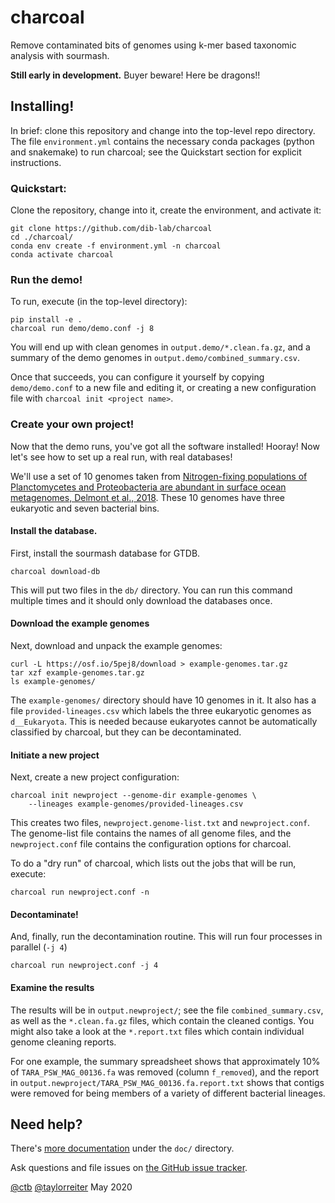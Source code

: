 # charcoal

Remove contaminated bits of genomes using k-mer based taxonomic analysis
with sourmash.

**Still early in development.** Buyer beware! Here be dragons!!

## Installing!

In brief: clone this repository and change into the top-level repo
directory.  The file `environment.yml` contains the necessary conda
packages (python and snakemake) to run charcoal; see the Quickstart
section for explicit instructions.

### Quickstart:

Clone the repository, change into it, create the environment, and activate it:

```
git clone https://github.com/dib-lab/charcoal
cd ./charcoal/
conda env create -f environment.yml -n charcoal
conda activate charcoal
```

### Run the demo!

To run, execute (in the top-level directory):

```
pip install -e .
charcoal run demo/demo.conf -j 8
```

You will end up with clean genomes in `output.demo/*.clean.fa.gz`, and
a summary of the demo genomes in `output.demo/combined_summary.csv`.

Once that succeeds, you can configure it yourself by copying
`demo/demo.conf` to a new file and editing it, or creating a new
configuration file with `charcoal init <project name>`.

### Create your own project!

Now that the demo runs, you've got all the software installed! Hooray! Now let's see how to set up a real run, with real databases!

We'll use a set of 10 genomes taken from [Nitrogen-fixing populations of Planctomycetes and Proteobacteria are abundant in surface ocean metagenomes, Delmont et al., 2018](https://www.nature.com/articles/s41564-018-0176-9). These 10 genomes have three eukaryotic and seven bacterial bins.

#### Install the database.

First, install the sourmash database for GTDB. 

```
charcoal download-db
```

This will put two files in the `db/` directory. You can run this command multiple times and it should only download the databases once.

#### Download the example genomes

Next, download and unpack the example genomes:

```
curl -L https://osf.io/5pej8/download > example-genomes.tar.gz
tar xzf example-genomes.tar.gz
ls example-genomes/
```
The `example-genomes/` directory should have 10 genomes in it. It also has a file `provided-lineages.csv` which labels the three eukaryotic genomes as `d__Eukaryota`. This is needed because eukaryotes cannot be automatically classified by charcoal, but they can be decontaminated.

#### Initiate a new project

Next, create a new project configuration:
```
charcoal init newproject --genome-dir example-genomes \
    --lineages example-genomes/provided-lineages.csv
```
This creates two files, `newproject.genome-list.txt` and `newproject.conf`. The genome-list file contains the names of all genome files, and the `newproject.conf` file contains the configuration options for charcoal.

To do a "dry run" of charcoal, which lists out the jobs that will be run, execute:
```
charcoal run newproject.conf -n
```

#### Decontaminate!

And, finally, run the decontamination routine. This will run four processes in parallel (`-j 4`) 
```
charcoal run newproject.conf -j 4
```

#### Examine the results

The results will be in `output.newproject/`; see the file `combined_summary.csv`, as well as the `*.clean.fa.gz` files, which contain the cleaned contigs. You might also take a look at the `*.report.txt` files which contain individual genome cleaning reports.

For one example, the summary spreadsheet shows that approximately 10% of `TARA_PSW_MAG_00136.fa` was removed (column `f_removed`), and the report in 
`output.newproject/TARA_PSW_MAG_00136.fa.report.txt` shows that contigs were removed for being members of a variety of different bacterial lineages.



## Need help?

There's [more documentation](doc/README.md) under the `doc/` directory.

Ask questions and file issues on [the GitHub issue tracker](https://github.com/dib-lab/charcoal/issues).

[@ctb](https://github.com/ctb/) [@taylorreiter](https://github.com/taylorreiter)
May 2020
